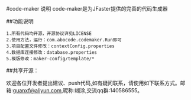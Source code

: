 #code-maker 说明
 code-maker是为JFaster提供的完善的代码生成器

##功能说明

    1.所有代码均开源，开源协议详见LICENSE
    2.使用方法，运行：com.abocode.codemaker.Run即可
    3.项目配置文件修改：contextConfig.properties
    4.数据库连接修改：database.properties
    5.模版修改：maker-config/template/*

##共享开源：

   欢迎各位开发者提出建议、push代码,如有疑问联系，请使用如下联系方式。邮箱:guanxf@aliyun.com,昵称:糊涂,交流qq群:140586555。